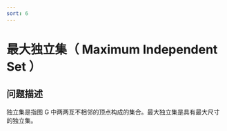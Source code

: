 ```yaml
---
sort: 6
---
```

# 最大独立集（ Maximum Independent Set ）

## 问题描述
独立集是指图 G 中两两互不相邻的顶点构成的集合。最大独立集是具有最大尺寸的独立集。   

